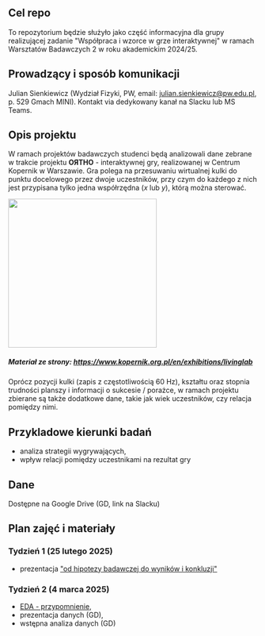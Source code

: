 ## Cel repo

To repozytorium będzie służyło jako część informacyjna dla grupy realizującej zadanie "Współpraca i wzorce w grze interaktywnej" w ramach Warsztatów Badawczych 2 w roku akademickim 2024/25.

## Prowadzący i sposób komunikacji

Julian Sienkiewicz (Wydział Fizyki, PW, email: julian.sienkiewicz@pw.edu.pl, p. 529 Gmach MINI). Kontakt via dedykowany kanał na Slacku lub MS Teams.

## Opis projektu 

W ramach projektów badawczych studenci będą analizowali dane zebrane w trakcie projektu **OЯTHO** - interaktywnej gry, realizowanej w Centrum Kopernik w Warszawie. Gra polega na przesuwaniu wirtualnej kulki do punktu docelowego przez dwoje uczestników, przy czym do każdego z nich jest przypisana tylko jedna współrzędna ($x$ lub $y$), którą można sterować.

<img src="https://www.kopernik.org.pl/sites/default/files/styles/sidebar_gallery_image/public/2023-06/living%20lab_664x605.jpg?itok=Zald7a02" width="300"/>

##### Materiał ze strony: https://www.kopernik.org.pl/en/exhibitions/livinglab

Oprócz pozycji kulki (zapis z częstotliwością 60 Hz), kształtu oraz stopnia trudności planszy i informacji o sukcesie / porażce, w ramach projektu zbierane są także dodatkowe dane, takie jak wiek uczestników, czy relacja pomiędzy nimi.

## Przykladowe kierunki badań

  * analiza strategii wygrywających,
  * wpływ relacji pomiędzy uczestnikami na rezultat gry

## Dane

Dostępne na Google Drive (GD, link na Slacku)

## Plan zajęć i materiały

### Tydzień 1 (25 lutego 2025)

  * prezentacja ["od hipotezy badawczej do wyników i konkluzji"](https://github.com/j-sienkiewicz/warsztat2/blob/main/cytowania_a_tekst.pdf)

### Tydzień 2 (4 marca 2025)

  * [EDA - przypomnienie](https://github.com/j-sienkiewicz/warsztat2/blob/main/warbad2_2.pdf), 
  * prezentacja danych (GD),
  * wstępna analiza danych (GD)
